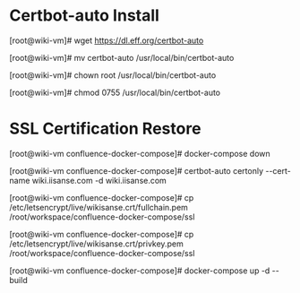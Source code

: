 # Certbot-auto Install
[root@wiki-vm]# wget https://dl.eff.org/certbot-auto

[root@wiki-vm]# mv certbot-auto /usr/local/bin/certbot-auto

[root@wiki-vm]# chown root /usr/local/bin/certbot-auto

[root@wiki-vm]# chmod 0755 /usr/local/bin/certbot-auto


# SSL Certification Restore

[root@wiki-vm confluence-docker-compose]# docker-compose down

[root@wiki-vm confluence-docker-compose]# certbot-auto certonly --cert-name wiki.iisanse.com -d wiki.iisanse.com

[root@wiki-vm confluence-docker-compose]# cp /etc/letsencrypt/live/wikisanse.crt/fullchain.pem /root/workspace/confluence-docker-compose/ssl

[root@wiki-vm confluence-docker-compose]# cp /etc/letsencrypt/live/wikisanse.crt/privkey.pem /root/workspace/confluence-docker-compose/ssl

[root@wiki-vm confluence-docker-compose]# docker-compose up -d --build
